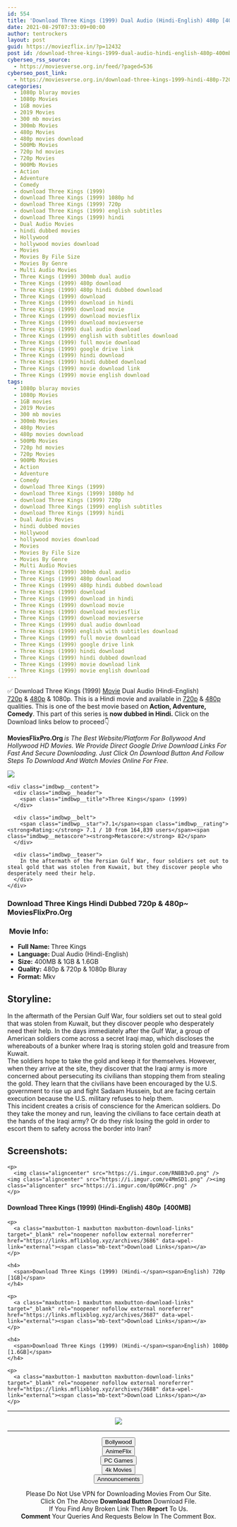 ```yaml
---
id: 554
title: 'Download Three Kings (1999) Dual Audio (Hindi-English) 480p [400MB] || 720p [800MB] || 1080p [1.6GB]'
date: 2021-08-29T07:33:09+00:00
author: tentrockers
layout: post
guid: https://moviezflix.in/?p=12432
post id: /download-three-kings-1999-dual-audio-hindi-english-480p-400mb-720p-800mb-1080p-1-6gb/
cyberseo_rss_source:
  - https://moviesverse.org.in/feed/?paged=536
cyberseo_post_link:
  - https://moviesverse.org.in/download-three-kings-1999-hindi-480p-720p-1080p/
categories:
  - 1080p bluray movies
  - 1080p Movies
  - 1GB movies
  - 2019 Movies
  - 300 mb movies
  - 300mb Movies
  - 480p Movies
  - 480p movies download
  - 500Mb Movies
  - 720p hd movies
  - 720p Movies
  - 900Mb Movies
  - Action
  - Adventure
  - Comedy
  - download Three Kings (1999)
  - download Three Kings (1999) 1080p hd
  - download Three Kings (1999) 720p
  - download Three Kings (1999) english subtitles
  - download Three Kings (1999) hindi
  - Dual Audio Movies
  - hindi dubbed movies
  - Hollywood
  - hollywood movies download
  - Movies
  - Movies By File Size
  - Movies By Genre
  - Multi Audio Movies
  - Three Kings (1999) 300mb dual audio
  - Three Kings (1999) 480p download
  - Three Kings (1999) 480p hindi dubbed download
  - Three Kings (1999) download
  - Three Kings (1999) download in hindi
  - Three Kings (1999) download movie
  - Three Kings (1999) download moviesflix
  - Three Kings (1999) download moviesverse
  - Three Kings (1999) dual audio download
  - Three Kings (1999) english with subtitles download
  - Three Kings (1999) full movie download
  - Three Kings (1999) google drive link
  - Three Kings (1999) hindi download
  - Three Kings (1999) hindi dubbed download
  - Three Kings (1999) movie download link
  - Three Kings (1999) movie english download
tags:
  - 1080p bluray movies
  - 1080p Movies
  - 1GB movies
  - 2019 Movies
  - 300 mb movies
  - 300mb Movies
  - 480p Movies
  - 480p movies download
  - 500Mb Movies
  - 720p hd movies
  - 720p Movies
  - 900Mb Movies
  - Action
  - Adventure
  - Comedy
  - download Three Kings (1999)
  - download Three Kings (1999) 1080p hd
  - download Three Kings (1999) 720p
  - download Three Kings (1999) english subtitles
  - download Three Kings (1999) hindi
  - Dual Audio Movies
  - hindi dubbed movies
  - Hollywood
  - hollywood movies download
  - Movies
  - Movies By File Size
  - Movies By Genre
  - Multi Audio Movies
  - Three Kings (1999) 300mb dual audio
  - Three Kings (1999) 480p download
  - Three Kings (1999) 480p hindi dubbed download
  - Three Kings (1999) download
  - Three Kings (1999) download in hindi
  - Three Kings (1999) download movie
  - Three Kings (1999) download moviesflix
  - Three Kings (1999) download moviesverse
  - Three Kings (1999) dual audio download
  - Three Kings (1999) english with subtitles download
  - Three Kings (1999) full movie download
  - Three Kings (1999) google drive link
  - Three Kings (1999) hindi download
  - Three Kings (1999) hindi dubbed download
  - Three Kings (1999) movie download link
  - Three Kings (1999) movie english download
---
```

<div class="thecontent clearfix">
  <p>
    ✅ Download Three Kings (1999) <a href="https://moviesverse.org.in/category/movies/" data-wpel-link="internal">Movie</a> Dual Audio (Hindi-English) <a href="https://moviesverse.org.in/720p-movies/" data-wpel-link="internal">720p</a>&nbsp;&&nbsp;<a href="https://moviesverse.org.in/480p-movies/" data-wpel-link="internal">480p</a> & 1080p. This is a Hindi movie and available in <a href="https://moviesverse.org.in/720p-movies/" data-wpel-link="internal">720p</a>&nbsp;&&nbsp;<a href="https://moviesverse.org.in/480p-movies/" data-wpel-link="internal">480p</a> qualities. This is one of the best movie based on <strong>Action, Adventure, Comedy</strong>. This part of this series is <strong>now dubbed in <span>Hindi.&nbsp;</span></strong><span>Click on the Download links below to proceed👇</span>
  </p>
  
  <p>
    <strong><span>MoviesFlixPro.Org&nbsp;</span></strong><em>is The Best Website/Platform For Bollywood And Hollywood HD Movies. We Provide Direct Google Drive Download Links For Fast And Secure Downloading. Just Click On Download Button And Follow Steps To&nbsp;Download And Watch Movies Online For Free.</em>
  </p>
  
  <div class="imdbwp imdbwp--movie dark">
    <div class="imdbwp__thumb">
      <a class="imdbwp__link" target="_blank" title="Three Kings" href="https://www.imdb.com/title/tt0120188/" rel="nofollow external noopener noreferrer" data-wpel-link="external"><img class="imdbwp__img" src="https://m.media-amazon.com/images/M/MV5BZjQ5MzM1ZGItZDQyYi00ZDQ5LWJkMDQtYTIxZmIwNWQ5NmUxL2ltYWdlL2ltYWdlXkEyXkFqcGdeQXVyMTQxNzMzNDI@._V1_SX300.jpg" /></a>
    </div>
    
    <div class="imdbwp__content">
      <div class="imdbwp__header">
        <span class="imdbwp__title">Three Kings</span> (1999)
      </div>
      
      <div class="imdbwp__belt">
        <span class="imdbwp__star">7.1</span><span class="imdbwp__rating"><strong>Rating:</strong> 7.1 / 10 from 164,839 users</span><span class="imdbwp__metascore"><strong>Metascore:</strong> 82</span>
      </div>
      
      <div class="imdbwp__teaser">
        In the aftermath of the Persian Gulf War, four soldiers set out to steal gold that was stolen from Kuwait, but they discover people who desperately need their help.
      </div>
    </div>
  </div>
  
  <h3>
    <span>Download Three Kings Hindi Dubbed 720p & 480p~ MoviesFlixPro.Org</span>
  </h3>
  
  <h3>
    <span>&nbsp;Movie Info:&nbsp;</span>
  </h3>
  
  <ul>
    <li>
      <strong>Full Name: </strong>Three Kings
    </li>
    <li>
      <strong>Language:</strong> Dual Audio (Hindi-English)
    </li>
    <li>
      <strong>Size:</strong> 400MB & 1GB & 1.6GB
    </li>
    <li>
      <strong>Quality:</strong> 480p & 720p & 1080p Bluray
    </li>
    <li>
      <strong>Format:</strong>&nbsp;Mkv
    </li>
  </ul>
  
  <h2>
    <span>Storyline:</span>
  </h2>
  
  <div class="summary_text">
    In the aftermath of the Persian Gulf War, four soldiers set out to steal gold that was stolen from Kuwait, but they discover people who desperately need their help. In the days immediately after the Gulf War, a group of American soldiers come across a secret Iraqi map, which discloses the whereabouts of a bunker where Iraq is storing stolen gold and treasure from Kuwait.
  </div>
  
  <div class="summary_text">
    The soldiers hope to take the gold and keep it for themselves. However, when they arrive at the site, they discover that the Iraqi army is more concerned about persecuting its civilians than stopping them from stealing the gold. They learn that the civilians have been encouraged by the U.S. government to rise up and fight Sadaam Hussein, but are facing certain execution because the U.S. military refuses to help them.
  </div>
  
  <div class="summary_text">
    This incident creates a crisis of conscience for the American soldiers. Do they take the money and run, leaving the civilians to face certain death at the hands of the Iraqi army? Or do they risk losing the gold in order to escort them to safety across the border into Iran?
  </div>
  
  <div class="summary_text">
    <h2>
      <span>Screenshots:</span>
    </h2>
    
    <p>
      <img class="aligncenter" src="https://i.imgur.com/RN8B3vO.png" /><img class="aligncenter" src="https://i.imgur.com/v4MmSD1.png" /><img class="aligncenter" src="https://i.imgur.com/0pGM6Cr.png" />
    </p>
  </div>
  
  <div class="inline canwrap">
    <h4>
      <span>Download Three Kings (1999) (Hindi-English) </span><span>480p&nbsp; [400MB]</span>
    </h4>
    
    <p>
      <a class="maxbutton-1 maxbutton maxbutton-download-links" target="_blank" rel="noopener nofollow external noreferrer" href="https://links.mflixblog.xyz/archives/3686" data-wpel-link="external"><span class="mb-text">Download Links</span></a>
    </p>
    
    <h4>
      <span>Download Three Kings (1999) (Hindi-</span><span>English) 720p [1GB]</span>
    </h4>
    
    <p>
      <a class="maxbutton-1 maxbutton maxbutton-download-links" target="_blank" rel="noopener nofollow external noreferrer" href="https://links.mflixblog.xyz/archives/3687" data-wpel-link="external"><span class="mb-text">Download Links</span></a>
    </p>
    
    <h4>
      <span>Download Three Kings (1999) (Hindi-</span><span>English) 1080p [1.6GB]</span>
    </h4>
    
    <p>
      <a class="maxbutton-1 maxbutton maxbutton-download-links" target="_blank" rel="noopener nofollow external noreferrer" href="https://links.mflixblog.xyz/archives/3688" data-wpel-link="external"><span class="mb-text">Download Links</span></a>
    </p>
  </div>
</div>

<center>
  </p> 
  
  <hr />
  
  <p>
    <a href="http://gdrivepro.xyz/join.php" data-wpel-link="external" target="_blank" rel="nofollow external noopener noreferrer"><img src="https://i.imgur.com/FhMdWdW.png" /></a>
  </p>
  
  <hr />
  
  <p>
    <a href="https://dogemovies.xyz" target="_blank" data-wpel-link="external" rel="nofollow external noopener noreferrer"><button class="button button5">Bollywood</button></a><br /> <a href="https://animeflix.in" target="_blank" data-wpel-link="external" rel="nofollow external noopener noreferrer"><button class="button button5">AnimeFlix</button></a><br /> <a href="https://gamesflix.net/" target="_blank" data-wpel-link="external" rel="nofollow external noopener noreferrer"><button class="button button5">PC Games</button></a><br /> <a href="https://uhdmovies.in" target="_blank" data-wpel-link="external" rel="nofollow external noopener noreferrer"><button class="button button5">4k Movies</button></a><br /> <a href="https://moviesverse.org.in/announcements/" target="_blank" data-wpel-link="internal" rel="noopener"><button class="button button5">Announcements</button></a>
  </p>
  
  <div class="alert alert-danger">
    Please Do Not Use VPN for Downloading Movies From Our Site.
  </div>
  
  <div class="alert alert-success">
    Click On The Above <strong>Download Button</strong> Download File.
  </div>
  
  <div class="alert alert-warning">
    If You Find Any Broken Link Then <strong>Report</strong> To Us.
  </div>
  
  <div class="alert alert-info">
    <strong>Comment</strong> Your Queries And Requests Below In The Comment Box.
  </div>
  
  <p>
    </center>
  </p>